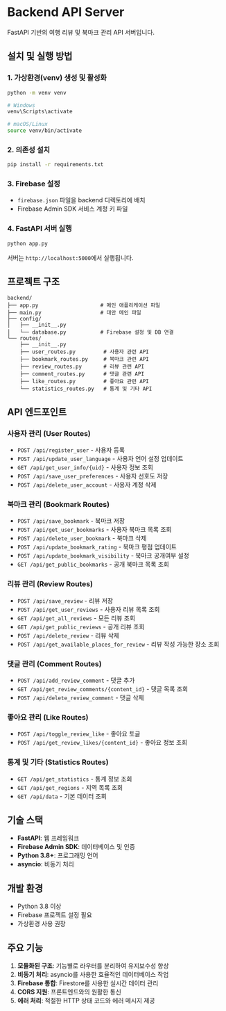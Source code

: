 # Backend API Server

FastAPI 기반의 여행 리뷰 및 북마크 관리 API 서버입니다.

## 설치 및 실행 방법

### 1. 가상환경(venv) 생성 및 활성화
```bash
python -m venv venv

# Windows
venv\Scripts\activate

# macOS/Linux
source venv/bin/activate
```

### 2. 의존성 설치
```bash
pip install -r requirements.txt
```

### 3. Firebase 설정
- `firebase.json` 파일을 backend 디렉토리에 배치
- Firebase Admin SDK 서비스 계정 키 파일

### 4. FastAPI 서버 실행
```bash
python app.py
```

서버는 `http://localhost:5000`에서 실행됩니다.

## 프로젝트 구조

```
backend/
├── app.py                    # 메인 애플리케이션 파일
├── main.py                   # 대안 메인 파일
├── config/
│   ├── __init__.py
│   └── database.py           # Firebase 설정 및 DB 연결
└── routes/
    ├── __init__.py
    ├── user_routes.py         # 사용자 관련 API
    ├── bookmark_routes.py     # 북마크 관련 API
    ├── review_routes.py       # 리뷰 관련 API
    ├── comment_routes.py      # 댓글 관련 API
    ├── like_routes.py         # 좋아요 관련 API
    └── statistics_routes.py   # 통계 및 기타 API
```

## API 엔드포인트

### 사용자 관리 (User Routes)
- `POST /api/register_user` - 사용자 등록
- `POST /api/update_user_language` - 사용자 언어 설정 업데이트
- `GET /api/get_user_info/{uid}` - 사용자 정보 조회
- `POST /api/save_user_preferences` - 사용자 선호도 저장
- `POST /api/delete_user_account` - 사용자 계정 삭제

### 북마크 관리 (Bookmark Routes)
- `POST /api/save_bookmark` - 북마크 저장
- `POST /api/get_user_bookmarks` - 사용자 북마크 목록 조회
- `POST /api/delete_user_bookmark` - 북마크 삭제
- `POST /api/update_bookmark_rating` - 북마크 평점 업데이트
- `POST /api/update_bookmark_visibility` - 북마크 공개여부 설정
- `GET /api/get_public_bookmarks` - 공개 북마크 목록 조회

### 리뷰 관리 (Review Routes)
- `POST /api/save_review` - 리뷰 저장
- `POST /api/get_user_reviews` - 사용자 리뷰 목록 조회
- `GET /api/get_all_reviews` - 모든 리뷰 조회
- `GET /api/get_public_reviews` - 공개 리뷰 조회
- `POST /api/delete_review` - 리뷰 삭제
- `POST /api/get_available_places_for_review` - 리뷰 작성 가능한 장소 조회

### 댓글 관리 (Comment Routes)
- `POST /api/add_review_comment` - 댓글 추가
- `GET /api/get_review_comments/{content_id}` - 댓글 목록 조회
- `POST /api/delete_review_comment` - 댓글 삭제

### 좋아요 관리 (Like Routes)
- `POST /api/toggle_review_like` - 좋아요 토글
- `POST /api/get_review_likes/{content_id}` - 좋아요 정보 조회

### 통계 및 기타 (Statistics Routes)
- `GET /api/get_statistics` - 통계 정보 조회
- `GET /api/get_regions` - 지역 목록 조회
- `GET /api/data` - 기본 데이터 조회

## 기술 스택

- **FastAPI**: 웹 프레임워크
- **Firebase Admin SDK**: 데이터베이스 및 인증
- **Python 3.8+**: 프로그래밍 언어
- **asyncio**: 비동기 처리

## 개발 환경

- Python 3.8 이상
- Firebase 프로젝트 설정 필요
- 가상환경 사용 권장

## 주요 기능

1. **모듈화된 구조**: 기능별로 라우터를 분리하여 유지보수성 향상
2. **비동기 처리**: asyncio를 사용한 효율적인 데이터베이스 작업
3. **Firebase 통합**: Firestore를 사용한 실시간 데이터 관리
4. **CORS 지원**: 프론트엔드와의 원활한 통신
5. **에러 처리**: 적절한 HTTP 상태 코드와 에러 메시지 제공